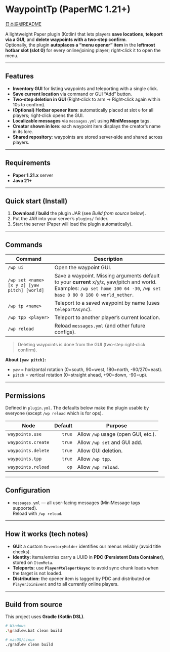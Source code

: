 # WaypointTp (PaperMC 1.21+)
[日本語版README](README-ja.md)

A lightweight Paper plugin (Kotlin) that lets players **save locations**, **teleport via a GUI**, and **delete waypoints with a two‑step confirm**.  
Optionally, the plugin **autoplaces a “menu opener” item** in the **leftmost hotbar slot (slot 0)** for every online/joining player; right‑click it to open the menu.

---

## Features

- **Inventory GUI** for listing waypoints and teleporting with a single click.
- **Save current location** via command or GUI “Add” button.
- **Two‑step deletion in GUI** (Right‑click to arm → Right‑click again within 10s to confirm).
- **(Optional) Hotbar opener item**: automatically placed at slot `0` for all players; right‑click opens the GUI.
- **Localizable messages** via `messages.yml` using **MiniMessage** tags.
- **Creator shown in lore**: each waypoint item displays the creator’s name in its lore.
- **Shared repository**: waypoints are stored server‑side and shared across players.

---

## Requirements

- **Paper 1.21.x** server  
- **Java 21+**

---

## Quick start (Install)

1. **Download / build** the plugin JAR (see _Build from source_ below).  
2. Put the JAR into your server’s `plugins/` folder.  
3. Start the server (Paper will load the plugin automatically).

---

## Commands

| Command | Description |
|---|---|
| `/wp ui` | Open the waypoint GUI. |
| `/wp set <name> [x y z] [yaw pitch] [world]` | Save a waypoint. Missing arguments default to your **current** x/y/z, yaw/pitch and world. Examples: `/wp set home 100 64 -30`, `/wp set base 0 80 0 180 0 world_nether`. |
| `/wp tp <name>` | Teleport to a saved waypoint by name (uses `teleportAsync`). |
| `/wp tpp <player>` | Teleport to another player’s current location. |
| `/wp reload` | Reload `messages.yml` (and other future configs). |

> Deleting waypoints is done from the GUI (two‑step right‑click confirm).

**About `[yaw pitch]`:**  
- `yaw` = horizontal rotation (0=south, 90=west, 180=north, -90/270=east).  
- `pitch` = vertical rotation (0=straight ahead, +90=down, -90=up).

---

## Permissions

Defined in `plugin.yml`. The defaults below make the plugin usable by everyone (except `/wp reload` which is for ops).

| Node | Default | Purpose |
|---|---:|---|
| `waypoints.use` | `true` | Allow `/wp` usage (open GUI, etc.). |
| `waypoints.create` | `true` | Allow `/wp set` and GUI add. |
| `waypoints.delete` | `true` | Allow GUI deletion. |
| `waypoints.tpp` | `true` | Allow `/wp tpp`. |
| `waypoints.reload` | `op` | Allow `/wp reload`. |

---

## Configuration

- `messages.yml` — all user‑facing messages (MiniMessage tags supported).  
  Reload with `/wp reload`.

---

## How it works (tech notes)

- **GUI:** a custom `InventoryHolder` identifies our menus reliably (avoid title checks).
- **Identity:** items/entries carry a UUID in **PDC (Persistent Data Container)**, stored on `ItemMeta`.
- **Teleports:** use **`Player#teleportAsync`** to avoid sync chunk loads when the target is not loaded.
- **Distribution:** the opener item is tagged by PDC and distributed on `PlayerJoinEvent` and to all currently online players.

---

## Build from source

This project uses **Gradle (Kotlin DSL)**.

```bash
# Windows
.\gradlew.bat clean build

# macOS/Linux
./gradlew clean build
